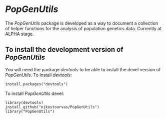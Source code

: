 # *PopGenUtils*

The *PopGenUtils* package is developed as a way to document a collection of helper functions for the analysis of population genetics data. Currently at ALPHA stage.

## To install the development version of *PopGenUtils*

You will need the package *devtools*  to be able to install the devel version of *PopGenUtils*. To install *devtools*:

```
install.packages("devtools")
```

To install *PopGenUtils* devel:

```
library(devtools)
install_github("nikostourvas/PopGenUtils")
library("PopGenUtils")
```
